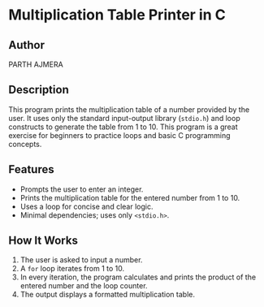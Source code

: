 # Multiplication Table Printer in C

## Author
PARTH AJMERA

## Description
This program prints the multiplication table of a number provided by the user. It uses only the standard input-output library (`stdio.h`) and loop constructs to generate the table from 1 to 10. This program is a great exercise for beginners to practice loops and basic C programming concepts.

## Features
- Prompts the user to enter an integer.
- Prints the multiplication table for the entered number from 1 to 10.
- Uses a loop for concise and clear logic.
- Minimal dependencies; uses only `<stdio.h>`.

## How It Works
1. The user is asked to input a number.
2. A `for` loop iterates from 1 to 10.
3. In every iteration, the program calculates and prints the product of the entered number and the loop counter.
4. The output displays a formatted multiplication table.


